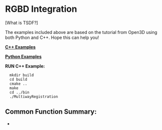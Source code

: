 # RGBD Integration
[What is TSDF?]

The examples included above are based on the tutorial from Open3D using both Python and C++. Hope this can help you! 

[**C++ Examples**]()

[**Python Examples**]()

**RUN C++ Example:** 
```
  mkdir build
  cd build
  cmake ..
  make
  cd ../bin
  ./MultiwayRegistration
```

## Common Function Summary:
  - 
  ```
  ```
  